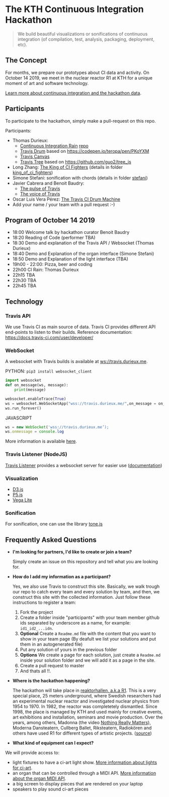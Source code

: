 # The KTH Continuous Integration Hackathon

> We build beautiful visualizations or sonifications of continuous integration (of compilation, test, analysis, packaging, deployment, etc).

## The Concept

For months, we prepare our prototypes about CI data and activity. On October 14 2019, we meet in the nuclear reactor R1 at KTH for a unique moment of art and software technology.

[Learn more about continuous integration and the hackathon data]().

## Participants

To participate to the hackathon, simply make a pull-request on this repo.

Participants:

- Thomas Durieux: 
    * [Continuous Integration Rain](https://travis.durieux.me/rain.html) [repo](https://travis-ci.com/tdurieux/travis-listener/)
    * [Travis Drum](https://kth.github.io/ci-hackathon/solutions/tdurieux_drum_tdurieux) based on https://codepen.io/teropa/pen/PKoYXM
    * [Travis Canvas](https://travis.durieux.me/canvas.html) 
    * [Travis Tree](https://travis.durieux.me/tree/) based on https://github.com/guo2/tree_js
- Long Zhang: [The King of CI Fighters](https://youtu.be/94_OSJQFY9Q) (details in folder [king_of_ci_fighters](king_of_ci_fighters))
- Simone Stefani: sonification with chords (details in folder [stefani](stefani))
- Javier Cabrera and Benoit Baudry: 
    * [The pulse of Travis](https://kth.github.io/ci-hackathon/solutions/Jacarte_bbaudry_pulse_of_travis)
    * [The voice of Travis](https://kth.github.io/ci-hackathon/solutions/Jacarte_bbaudry_voice_of_travis) 
- Oscar Luis Vera Pérez: [The Travis CI Drum Machine](https://kth.github.io/ci-hackathon/solutions/oscarlvp_drum-machine.html)
- Add your name / your team with a pull request :-)

## Program of October 14 2019

- 18:00 Welcome talk by hackathon curator Benoit Baudry
- 18:20 Reading of Code (performer TBA)
- 18:30 Demo and explanation of the Travis API / Websocket (Thomas Durieux)
- 18:40 Demo and Explanation of the organ interface (Simone Stefani)
- 18:50 Demo and Explanation of the light interface (TBA)
- 19h00 - 22:00: Pizza, beer and coding
- 22h00 CI Rain: Thomas Durieux
- 22h15 TBA
- 22h30 TBA
- 22h45 TBA

## Technology

### Travis API

We use Travis CI as main source of data. Travis CI provides different API end-points to listen to their builds. Reference documentation: <https://docs.travis-ci.com/user/developer/>

### WebSocket

A websocket with Travis builds is available at <ws://travis.durieux.me>.

PYTHON: `pip3 install websocket_client`

```python
import websocket
def on_message(ws, message):
    print(message)

websocket.enableTrace(True)
ws = websocket.WebSocketApp("wss://travis.durieux.me/",on_message = on_message)
ws.run_forever()
```

JAVASCRIPT

```js
ws = new WebSocket('wss://travis.durieux.me’);
ws.onmessage = console.log
```

More information is available [here](https://github.com/KTH/ci-hackathon/blob/master/ci-ws-documentation.md).

### Travis Listener (NodeJS)

[Travis Listener](https://github.com/tdurieux/travis-listener) provides a websocket server for easier use ([documentation](https://durieux.me/projects/travis_listener.html))

### Visualization

- [D3.js](https://d3js.org/)
- [P5.js](https://p5js.org/)
- [Vega Lite](https://vega.github.io/vega-lite/)

### Sonification

For sonification, one can use the library [tone.js](https://tonejs.github.io/)

## Frequently Asked Questions

- **I'm looking for partners, I'd like to create or join a team?**

  Simply create an issue on this repository and tell what you are looking for.

- **How do I add my information as a participant?**

   Yes, we also use Travis to construct this site. Basically, we walk trough our repo to catch every team and every solution by team, and then, we construct this site with the collected information. Just follow these instructions to register a team:
   1. Fork the project
   2. Create a folder inside "participants" with your team member github ids separated by underscore as a name, for example: ```id1_id2_...idn```.
   4. **Optional** Create a ```Readme.md``` file with the content that you want to show in your team page (By deafult we list your solutions and put them in an autogenerated file)
   3. Put any solution of yours in the previous folder
   5. **Options** We create a page for each solution, just create a ```Readme.md``` inside your solution folder and we will add it as a page in the site.
   6. Create a pull request to master
   7. And thats all !!.
   
- **Where is the hackathon happening?**

  The hackathon will take place in [reaktorhallen, a.k.a R1](https://www.r1.kth.se/). This is a very special place, 25 meters underground, where Swedish researchers had an experimental nuclear reactor and investigated nuclear physics from 1954 to 1970. In 1982, the reactor was completetely dismantled. Since 1998, the place is managed by KTH and used mainly for creative events, art exhibitions and installation, seminars and movie production. Over the years, among others, Madonna (the video [Nothing Really Matters](https://www.youtube.com/watch?v=cAVx9RKaLPU)), Moderna Dansteatern, Cullberg Ballet, Riksteatern, Radiokören and others have used R1 for different types of artistic projects. ([source](https://openhousestockholm.se/objekt/reaktorhallen-r1-2/))
  
- **What kind of equipment can I expect?**

We will provide access to:

   - light fixtures to have a ci-art light show. [More information about lights for ci-art]().
   - an organ that can be controlled through a MIDI API. [More information about the organ MIDI API]().
   - a big screen to display pieces that are rendered on your laptop
   - speakers to play sound ci-art pieces


